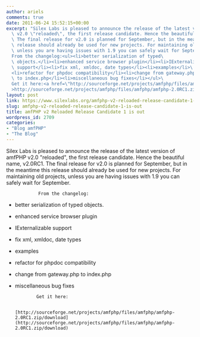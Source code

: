 ```yaml
---
author: ariels
comments: true
date: 2011-06-24 15:52:15+00:00
excerpt: "Silex Labs is pleased to announce the release of the latest version of amfPHP\
  \ v2.0 \"reloaded\", the first release candidate. Hence the beautiful name, v2.0RC1.\
  \ The final release for v2.0 is planned for September, but in the meantime this\
  \ release should already be used for new projects. For maintaining old projects,\
  \ unless you are having issues with 1.9 you can safely wait for September.\
  From the changelog:<ul><li>better serialization of typed\
  \ objects.</li><li>enhanced service browser plugin</li><li>IExternalizable\
  \ support</li><li>fix xml, xmldoc, date types</li><li>examples</li>\
  <li>refactor for phpdoc compatibility</li><li>change from gateway.php\
  \ to index.php</li><li>miscellaneous bug fixes</li></ul>\
  Get it here:<a href=\"http://sourceforge.net/projects/amfphp/files/amfphp/amfphp-2.0RC1.zip/download\"\
  >http://sourceforge.net/projects/amfphp/files/amfphp/amfphp-2.0RC1.zip/download</a>"
layout: post
link: https://www.silexlabs.org/amfphp-v2-reloaded-release-candidate-1-is-out/
slug: amfphp-v2-reloaded-release-candidate-1-is-out
title: amfPHP v2 Reloaded Release Candidate 1 is out
wordpress_id: 2709
categories:
- "Blog amfPHP"
- "The Blog"
---
```


Silex Labs is pleased to announce the release of the latest version of amfPHP v2.0 "reloaded", the first release candidate. Hence the beautiful name, v2.0RC1. The final release for v2.0 is planned for September, but in the meantime this release should already be used for new projects. For maintaining old projects, unless you are having issues with 1.9 you can safely wait for September.

				From the changelog:




  * better serialization of typed objects.


  * enhanced service browser plugin


  * IExternalizable support


  * fix xml, xmldoc, date types


  * examples


  * refactor for phpdoc compatibility


  * change from gateway.php to index.php


  * miscellaneous bug fixes


				Get it here:

				[http://sourceforge.net/projects/amfphp/files/amfphp/amfphp-2.0RC1.zip/download](http://sourceforge.net/projects/amfphp/files/amfphp/amfphp-2.0RC1.zip/download)
